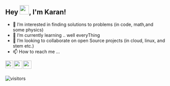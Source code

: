 <!-- 👋 Hi, I’m Karan@sinhaKAN-ra-->
## Hey <img src="https://github.com/TheDudeThatCode/TheDudeThatCode/blob/master/Assets/Hi.gif" width="29px">, I'm Karan!
- 👀 I’m interested in finding solutions to problems (in code, math,and some physics)
- 🌱 I’m currently learning .. well everyThing
- 💞️ I’m looking to collaborate on open Source projects (in cloud, linux, and stem etc.)
- 📫 How to reach me ...

<!---
sinhaKAN-ra/sinhaKAN-ra is a ✨ special ✨ repository because its `README.md` (this file) appears on your GitHub profile.
You can click the Preview link to take a look at your changes.
--->
<a href="https://www.linkedin.com/in/karan-sinha-45bb5313a/">
  <img align="left" width="24px" src="https://cdn.jsdelivr.net/npm/simple-icons@v3/icons/linkedin.svg"  />
</a>
<a href="https://twitter.com/SinhaKAN_ra">
  <img align="left" width="26px" src="https://cdn.jsdelivr.net/npm/simple-icons@v3/icons/twitter.svg" />
</a>
<a href="mailto:sinhakaran7701@gmail.com">
  <img align="left" width="26px" src="https://cdn.jsdelivr.net/npm/simple-icons@v3/icons/gmail.svg" />
</a>

<br />
<br />

![visitors](https://visitor-badge.laobi.icu/badge?page_id=sinhaKAN-ra.sinhaKAN-ra)
